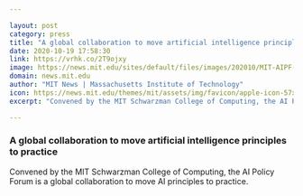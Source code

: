 ```yaml
---

layout: post
category: press
title: "A global collaboration to move artificial intelligence principles to practice"
date: 2020-10-19 17:58:30
link: https://vrhk.co/2T9ojxy
image: https://news.mit.edu/sites/default/files/images/202010/MIT-AIPF-global-AI.jpg
domain: news.mit.edu
author: "MIT News | Massachusetts Institute of Technology"
icon: https://news.mit.edu/themes/mit/assets/img/favicon/apple-icon-57x57.png
excerpt: "Convened by the MIT Schwarzman College of Computing, the AI Policy Forum is a global collaboration to move AI principles to practice."

---
```


### A global collaboration to move artificial intelligence principles to practice

Convened by the MIT Schwarzman College of Computing, the AI Policy Forum is a global collaboration to move AI principles to practice.
